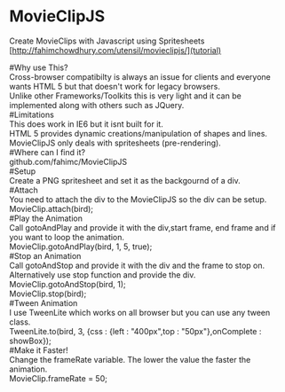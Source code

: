 MovieClipJS
===========

Create MovieClips with Javascript using Spritesheets  
[http://fahimchowdhury.com/utensil/movieclipjs/](tutorial)
  
#Why use This?  
Cross-browser compatibilty is always an issue for clients and everyone wants HTML 5 but that doesn't work for legacy browsers.  
Unlike other Frameworks/Toolkits this is very light and it can be implemented along with others such as JQuery.  
#Limitations  
This does work in IE6 but it isnt built for it.  
HTML 5 provides dynamic creations/manipulation of shapes and lines. MovieClipJS only deals with spritesheets (pre-rendering).  
#Where can I find it?  
github.com/fahimc/MovieClipJS  
#Setup  
Create a PNG spritesheet and set it as the backgournd of a div.  
#Attach  
You need to attach the div to the MovieClipJS so the div can be setup.  
    MovieClip.attach(bird);  
#Play the Animation  
Call gotoAndPlay and provide it with the div,start frame, end frame and if you want to loop the animation.  
    MovieClip.gotoAndPlay(bird, 1, 5, true);  
#Stop an Animation  
Call gotoAndStop and provide it with the div and the frame to stop on. Alternatively use stop function and provide the div.  
    MovieClip.gotoAndStop(bird, 1);  
    MovieClip.stop(bird);  
#Tween Animation  
I use TweenLite which works on all browser but you can use any tween class.  
TweenLite.to(bird, 3, {css : {left : "400px",top : "50px"},onComplete : showBox});  
#Make it Faster!  
Change the frameRate variable. The lower the value the faster the animation.  
    MovieClip.frameRate = 50;  